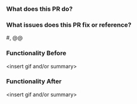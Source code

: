 <!--- PR title should follow the pattern: <type>(optional scope): <description>.
please refer to the types and format here: https://www.conventionalcommits.org/en/v1.0.0/#summary
If this is a feat/fix, add the technical writer as a reviewer to the PR. --->

### What does this PR do?

### What issues does this PR fix or reference?

#<Insert GitHub Issue>, @<Insert GUS WI>@

### Functionality Before

<insert gif and/or summary>

### Functionality After

<insert gif and/or summary>
